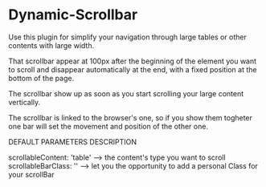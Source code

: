 Dynamic-Scrollbar
=================

Use this plugin for simplify your navigation through large tables or other contents with large width.

That scrollbar appear at 100px after the beginning of the element you want to scroll and disappear automatically at the end, with a fixed position at the bottom of the page.

The scrollbar show up as soon as you start scrolling your large content vertically.

The scrollbar is linked to the browser's one, so if you show them togheter one bar will set the movement and position of the other one.

DEFAULT PARAMETERS DESCRIPTION

scrollableContent: 'table' --> the content's type you want to scroll
scrollableBarClass: '' --> let you the opportunity to add a personal Class for your scrollBar



